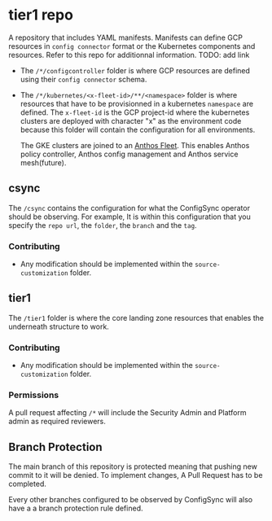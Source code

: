 # tier1 repo

A repository that includes YAML manifests. Manifests can define GCP resources in `config connector` format or the Kubernetes components and resources. Refer to this repo for additionnal information. TODO: add link

- The `/*/configcontroller` folder is where GCP resources are defined using their `config connector` schema.
- The `/*/kubernetes/<x-fleet-id>/**/<namespace>` folder is where resources that have to be provisionned in a kubernetes `namespace` are defined. The `x-fleet-id` is the GCP project-id where the kubernetes clusters are deployed with character "x" as the environment code because this folder will contain the configuration for all environments.

  The GKE clusters are joined to an [Anthos Fleet](https://cloud.google.com/anthos/fleet-management/docs). This enables Anthos policy controller, Anthos config management and Anthos service mesh(future).

## csync

The `/csync` contains the configuration for what the ConfigSync operator should be observing. For example, It is within this configuration that you specify the `repo url`, the `folder`, the `branch` and the `tag`.

### Contributing

- Any modification should be implemented within the `source-customization` folder.

## tier1

The `/tier1` folder is where the core landing zone resources that enables the underneath structure to work.

### Contributing

- Any modification should be implemented within the `source-customization` folder.

### Permissions

A pull request affecting `/*` will include the Security Admin and Platform admin as required reviewers.

## Branch Protection

The main branch of this repository is protected meaning that pushing new commit to it will be denied. To implement changes, A Pull Request has to be completed.

Every other branches configured to be observed by ConfigSync will also have a a branch protection rule defined.
